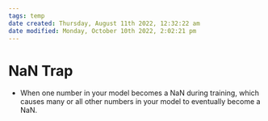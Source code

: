 ```yaml
---
tags: temp
date created: Thursday, August 11th 2022, 12:32:22 am
date modified: Monday, October 10th 2022, 2:02:21 pm
---
```


# NaN Trap
- When one number in your model becomes a NaN during training, which causes many or all other numbers in your model to eventually become a NaN.


